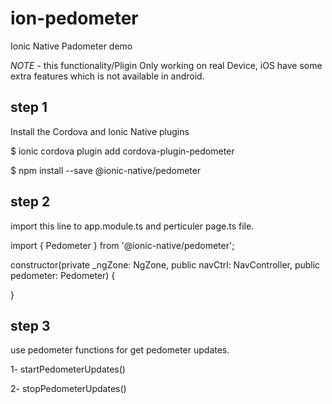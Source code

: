 # ion-pedometer
Ionic Native Padometer demo

*NOTE* - this functionality/Pligin Only working on real Device, iOS have some extra features which is not available in android.

step 1
-------------------
Install the Cordova and Ionic Native plugins

$ ionic cordova plugin add cordova-plugin-pedometer

$ npm install --save @ionic-native/pedometer

step 2
------------------
import this line to app.module.ts and perticuler page.ts file.

import { Pedometer } from '@ionic-native/pedometer';

constructor(private _ngZone: NgZone,
  			public navCtrl: NavController,
  			public pedometer: Pedometer) {
        
  }

step 3
-----------------
use pedometer functions for get pedometer updates.

1- startPedometerUpdates()

2- stopPedometerUpdates()

